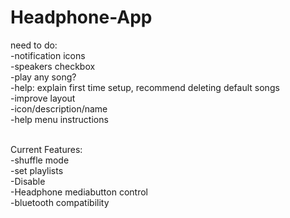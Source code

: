 # Headphone-App

need to do:<br />
-notification icons<br />
-speakers checkbox<br />
-play any song?<br />
-help: explain first time setup, recommend deleting default songs<br />
-improve layout<br />
-icon/description/name<br />
-help menu instructions<br /><br />

Current Features:<br />
-shuffle mode<br />
-set playlists<br />
-Disable<br />
-Headphone mediabutton control<br />
-bluetooth compatibility<br />
